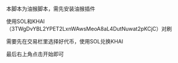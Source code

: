 本脚本为油猴脚本，需先安装油猴插件

使用SOL和KHAI（3TWgDvYBL2YPET2LxnWAwsMeoA8aL4DutNuwat2pKCjC）对刷

需要先在交易栏里选择好代币，使用SOL兑换KHAI

最后右上角点击开始即可
